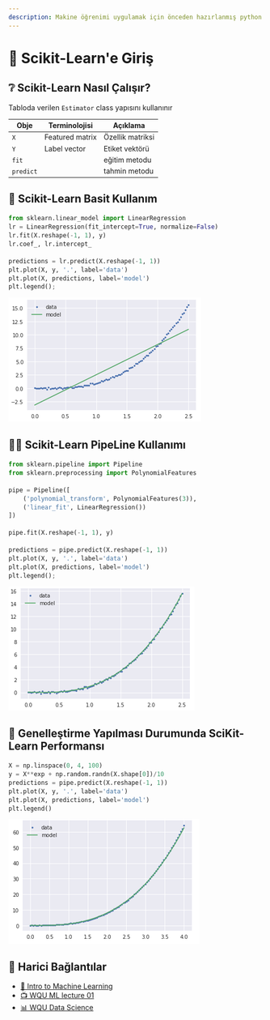 ```yaml
---
description: Makine öğrenimi uygulamak için önceden hazırlanmış python paketine giriş.
---
```


# 🚶‍ Scikit-Learn'e Giriş

## ❔ Scikit-Learn Nasıl Çalışır?

Tabloda verilen `Estimator` class yapısını kullanınır

| Obje      | Terminolojisi   | Açıklama         |
| --------- | --------------- | ---------------- |
| `X`       | Featured matrix | Özellik matriksi |
| `Y`       | Label vector    | Etiket vektörü   |
| `fit`     |                 | eğitim metodu    |
| `predict` |                 | tahmin metodu    |

## 👶 Scikit-Learn Basit Kullanım

```py
from sklearn.linear_model import LinearRegression
lr = LinearRegression(fit_intercept=True, normalize=False)
lr.fit(X.reshape(-1, 1), y)
lr.coef_, lr.intercept_

predictions = lr.predict(X.reshape(-1, 1))
plt.plot(X, y, '.', label='data')
plt.plot(X, predictions, label='model')
plt.legend();
```

![](../../res/sklearn_lr_ex1.png)

## 👨‍💻 Scikit-Learn PipeLine Kullanımı

```py
from sklearn.pipeline import Pipeline
from sklearn.preprocessing import PolynomialFeatures

pipe = Pipeline([
    ('polynomial_transform', PolynomialFeatures(3)),
    ('linear_fit', LinearRegression())
])

pipe.fit(X.reshape(-1, 1), y)

predictions = pipe.predict(X.reshape(-1, 1))
plt.plot(X, y, '.', label='data')
plt.plot(X, predictions, label='model')
plt.legend();
```

![](../../res/sklearn_pipe_ex1.png)

## 🦋 Genelleştirme Yapılması Durumunda SciKit-Learn Performansı

```py
X = np.linspace(0, 4, 100)
y = X**exp + np.random.randn(X.shape[0])/10
predictions = pipe.predict(X.reshape(-1, 1))
plt.plot(X, y, '.', label='data')
plt.plot(X, predictions, label='model')
plt.legend()
```

![](../../res/sklearn_general_ex1.png)

## 🔗 Harici Bağlantılar

- [📜 Intro to Machine Learning](../1%20-%20E%C4%9Fitici%20Notebooklar/0%20-%20Intro%20to%20Machine%20Learning.ipynb)
- [📺 WQU ML lecture 01](https://www.youtube.com/watch?v=9J6FNvil6Gw&feature=youtu.be)
- [📊 WQU Data Science](https://wqu.org/programs/data-science)
